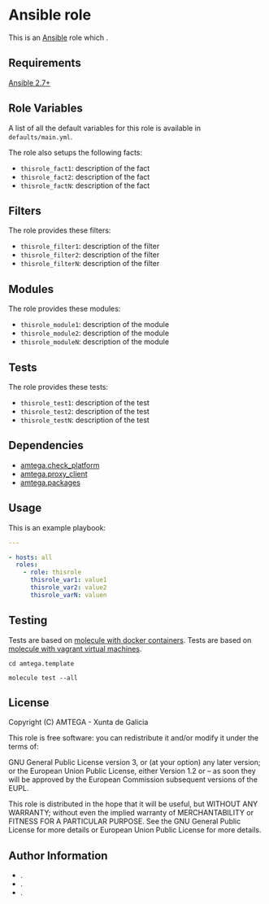 # Ansible <!-- this role name --> role

This is an [Ansible](http://www.ansible.com) role which <!-- brief description of the role goes here -->.

## Requirements

<!-- Any pre-requisites that may not be covered by Ansible itself or the role should be mentioned here. For instance, if the role uses the EC2 module, it may be a good idea to mention in this section that the boto package is required. For example: -->

[Ansible 2.7+](http://docs.ansible.com/ansible/latest/intro_installation.html)

## Role Variables

<!-- A description of the settable variables for this role should go here, including any variables that are in defaults/main.yml, vars/main.yml, and any variables that can/should be set via parameters to the role. Any variables that are read from other roles and/or the global scope (ie. hostvars, group vars, etc.) should be mentioned here as well. For example: -->

A list of all the default variables for this role is available in `defaults/main.yml`.

The role also setups the following facts:

- `thisrole_fact1`: description of the fact
- `thisrole_fact2`: description of the fact
- `thisrole_factN`: description of the fact

## Filters

<!-- A description of the filters provided by the role should go here. For example: -->

The role provides these filters:

- `thisrole_filter1`: description of the filter
- `thisrole_filter2`: description of the filter
- `thisrole_filterN`: description of the filter

## Modules

<!-- A description of the modules provided by the role should go here. For example: -->

The role provides these modules:

- `thisrole_module1`: description of the module
- `thisrole_module2`: description of the module
- `thisrole_moduleN`: description of the module

## Tests

<!-- A description of the tests provided by the role should go here. For example: -->

The role provides these tests:

- `thisrole_test1`: description of the test
- `thisrole_test2`: description of the test
- `thisrole_testN`: description of the test

## Dependencies

<!-- A list of other roles hosted on Galaxy should go here, plus any details in regards to parameters that may need to be set for other roles, or variables that are used from other roles. For example: -->

- [amtega.check_platform](https://galaxy.ansible.com/amtega/check_platform)
- [amtega.proxy_client](https://galaxy.ansible.com/amtega/proxy_client)
- [amtega.packages](https://galaxy.ansible.com/amtega/packages)

## Usage

<!-- Including an example of how to use your role (for instance, with variables passed in as parameters) is always nice for users too. For example: -->

This is an example playbook:

```yaml
---

- hosts: all
  roles:
    - role: thisrole
      thisrole_var1: value1
      thisrole_var2: value2
      thisrole_varN: valuen
```

## Testing

<!-- A description of how to run tests of the role if available. For example: -->

Tests are based on [molecule with docker containers](https://molecule.readthedocs.io/en/latest/installation.html).
Tests are based on [molecule with vagrant virtual machines](https://molecule.readthedocs.io/en/latest/installation.html).

```shell
cd amtega.template

molecule test --all
```

## License

Copyright (C) <!-- YEAR --> AMTEGA - Xunta de Galicia

This role is free software: you can redistribute it and/or modify it under the terms of:

GNU General Public License version 3, or (at your option) any later version; or the European Union Public License, either Version 1.2 or – as soon they will be approved by the European Commission ­subsequent versions of the EUPL.

This role is distributed in the hope that it will be useful, but WITHOUT ANY WARRANTY; without even the implied warranty of MERCHANTABILITY or FITNESS FOR A PARTICULAR PURPOSE.  See the GNU General Public License for more details or European Union Public License for more details.

## Author Information

- <!-- author _name 1 -->.
- <!-- author _name 2 -->.
- <!-- author _name N -->.
